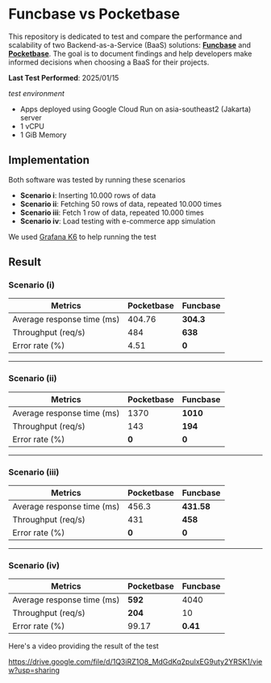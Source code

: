 # Funcbase vs Pocketbase

This repository is dedicated to test and compare the performance and scalability of two Backend-as-a-Service (BaaS) solutions: **[Funcbase](https://github.com/kevinmtanadi/funcbase)** and **[Pocketbase](https://github.com/pocketbase/pocketbase)**. The goal is to document findings and help developers make informed decisions when choosing a BaaS for their projects.

**Last Test Performed**: 2025/01/15

_test environment_
- Apps deployed using Google Cloud Run on asia-southeast2 (Jakarta) server
- 1 vCPU
- 1 GiB Memory

## Implementation
Both software was tested by running these scenarios
- **Scenario i**: Inserting 10.000 rows of data
- **Scenario ii**: Fetching 50 rows of data, repeated 10.000 times
- **Scenario iii**: Fetch 1 row of data, repeated 10.000 times
- **Scenario iv**: Load testing with e-commerce app simulation

We used [Grafana K6](https://k6.io/) to help running the test

## Result
### Scenario (i)

| Metrics                     | Pocketbase | Funcbase |
|-----------------------------|------------|----------|
| Average response time (ms)  | 404.76     | **304.3** |
| Throughput (req/s)          | 484        | **638**   |
| Error rate (%)              | 4.51       | **0**     |

---

### Scenario (ii)

| Metrics                     | Pocketbase | Funcbase |
|-----------------------------|------------|----------|
| Average response time (ms)  | 1370       | **1010**  |
| Throughput (req/s)          | 143        | **194**   |
| Error rate (%)              | **0**      | **0**     |

---

### Scenario (iii)

| Metrics                     | Pocketbase | Funcbase |
|-----------------------------|------------|----------|
| Average response time (ms)  | 456.3      | **431.58** |
| Throughput (req/s)          | 431        | **458**    |
| Error rate (%)              | **0**      | **0**      |

---

### Scenario (iv)

| Metrics                     | Pocketbase | Funcbase |
|-----------------------------|------------|----------|
| Average response time (ms)  | **592**    | 4040      |
| Throughput (req/s)          | **204**    | 10        |
| Error rate (%)              | 99.17      | **0.41**  |

Here's a video providing the result of the test

https://drive.google.com/file/d/1Q3iRZ1O8_MdGdKq2puIxEG9uty2YRSK1/view?usp=sharing
